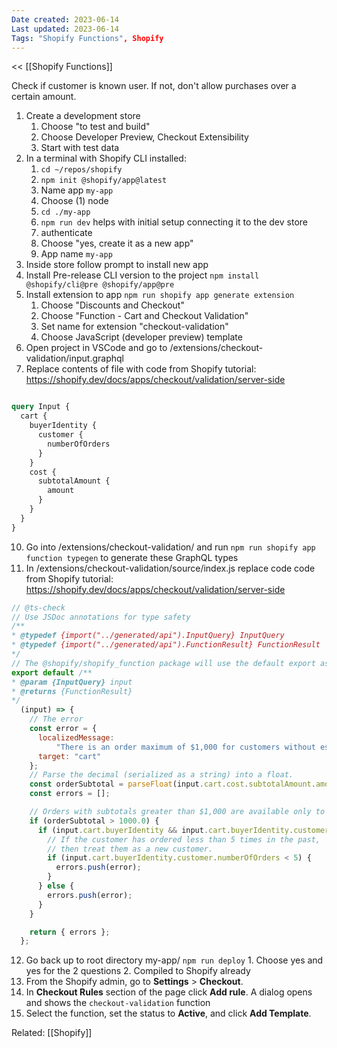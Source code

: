 ```yaml
---
Date created: 2023-06-14
Last updated: 2023-06-14
Tags: "Shopify Functions", Shopify
---
```

<< [[Shopify Functions]]

Check if customer is known user. If not, don't allow purchases over a certain amount.

1. Create a development store 
	1. Choose "to test and build"
	2. Choose Developer Preview, Checkout Extensibility
	3. Start with test data
2. In a terminal with Shopify CLI installed:
	1. `cd ~/repos/shopify`
	2. `npm init @shopify/app@latest`
	3. Name app `my-app`
	4. Choose (1) node
	5. `cd ./my-app`
	6. `npm run dev`  helps with initial setup connecting it to the dev store
	7. authenticate
	8. Choose "yes, create it as a new app"
	9. App name `my-app`
4. Inside store follow prompt to install new app
5. Install Pre-release CLI version to the project `npm install @shopify/cli@pre @shopify/app@pre`
6. Install extension to app `npm run shopify app generate extension`
	1. Choose "Discounts and Checkout"
	2. Choose "Function - Cart and Checkout Validation"
	3. Set name for extension "checkout-validation"
	4. Choose JavaScript (developer preview) template
7. Open project in VSCode and go to /extensions/checkout-validation/input.graphql
8. Replace contents of file with code from Shopify tutorial: https://shopify.dev/docs/apps/checkout/validation/server-side
```graphql

query Input {
  cart {
    buyerIdentity {
      customer {
        numberOfOrders
      }
    }
    cost {
      subtotalAmount {
        amount
      }
    }
  }
}

```
10. Go into  /extensions/checkout-validation/ and run  `npm run shopify app function typegen` to generate these GraphQL types
11.    In /extensions/checkout-validation/source/index.js replace code code from Shopify tutorial: https://shopify.dev/docs/apps/checkout/validation/server-side
```js
// @ts-check
// Use JSDoc annotations for type safety
/**
* @typedef {import("../generated/api").InputQuery} InputQuery
* @typedef {import("../generated/api").FunctionResult} FunctionResult
*/
// The @shopify/shopify_function package will use the default export as your function entrypoint
export default /**
* @param {InputQuery} input
* @returns {FunctionResult}
*/
  (input) => {
    // The error
    const error = {
      localizedMessage:
          "There is an order maximum of $1,000 for customers without established order history",
      target: "cart"
    };
    // Parse the decimal (serialized as a string) into a float.
    const orderSubtotal = parseFloat(input.cart.cost.subtotalAmount.amount);
    const errors = [];

    // Orders with subtotals greater than $1,000 are available only to established customers.
    if (orderSubtotal > 1000.0) {
      if (input.cart.buyerIdentity && input.cart.buyerIdentity.customer) {
        // If the customer has ordered less than 5 times in the past,
        // then treat them as a new customer.
        if (input.cart.buyerIdentity.customer.numberOfOrders < 5) {
          errors.push(error);
        }
      } else {
        errors.push(error);
      }
    }

    return { errors };
  };

```
12.  Go back up to root directory my-app/ `npm run deploy`
	1. Choose yes and yes for the 2 questions
	2. Compiled to Shopify already
13. From the Shopify admin, go to **Settings** > **Checkout**.
14. In **Checkout Rules** section of the page click **Add rule**.  A dialog opens and shows the `checkout-validation` function
15. Select the function, set the status to **Active**, and click **Add Template**.

Related: [[Shopify]]
